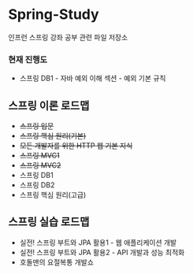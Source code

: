 # Spring-Study
인프런 스프링 강좌 공부 관련 파일 저장소

### 현재 진행도
- 스프링 DB1 - 자바 예외 이해 섹션 - 예외 기본 규칙

## 스프링 이론 로드맵
- ~~스프링 입문~~
- ~~스프링 핵심 원리(기본)~~
- ~~모든 개발자를 위한 HTTP 웹 기본 지식~~
- ~~스프링 MVC1~~
- ~~스프링 MVC2~~
- 스프링 DB1
- 스프링 DB2
- 스프링 핵심 원리(고급)

## 스프링 실습 로드맵
- 실전! 스프링 부트와 JPA 활용1 - 웹 애플리케이션 개발
- 실전! 스프링 부트와 JPA 활용2 - API 개발과 성능 최적화
- 호돌맨의 요절복통 개발쇼

